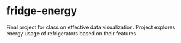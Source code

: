 # fridge-energy
Final project for class on effective data visualization. Project explores energy usage of refrigerators based on their features.
